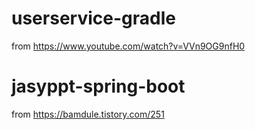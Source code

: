 # userservice-gradle
from https://www.youtube.com/watch?v=VVn9OG9nfH0  

# jasyppt-spring-boot  
from https://bamdule.tistory.com/251  
